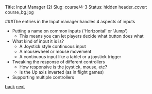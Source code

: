 Title: Input Manager (2)
Slug: course/4-3
Status: hidden
header_cover: course_bg.jpg

###The entries in the Input manager handles 4 aspects of inputs
* Putting a name on common inputs ('Horizontal' or 'Jump')
  * This means you can let players decide what button does what
* What kind of input it is is?
  * A Joystick style continuous input
  * A mousewheel or mouse movement
  * A continuous input like a tablet or a joystick trigger 
* Tweaking the response of different controllers
  * How responsive is the joystick, mouse, etc?
  * Is the Up axis inverted (as in flight games)
* Supporting multiple controllers

[back](4-2) [next](4-4)